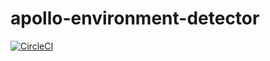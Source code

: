 # apollo-environment-detector
[![CircleCI](https://circleci.com/gh/apollographql/environment-detector/tree/main.svg?style=shield)](https://circleci.com/gh/apollographql/environment-detector/tree/main)

